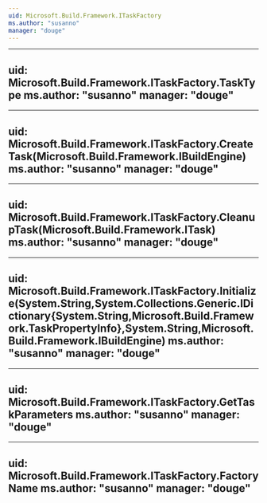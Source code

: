 ```yaml
---
uid: Microsoft.Build.Framework.ITaskFactory
ms.author: "susanno"
manager: "douge"
---
```


---
uid: Microsoft.Build.Framework.ITaskFactory.TaskType
ms.author: "susanno"
manager: "douge"
---

---
uid: Microsoft.Build.Framework.ITaskFactory.CreateTask(Microsoft.Build.Framework.IBuildEngine)
ms.author: "susanno"
manager: "douge"
---

---
uid: Microsoft.Build.Framework.ITaskFactory.CleanupTask(Microsoft.Build.Framework.ITask)
ms.author: "susanno"
manager: "douge"
---

---
uid: Microsoft.Build.Framework.ITaskFactory.Initialize(System.String,System.Collections.Generic.IDictionary{System.String,Microsoft.Build.Framework.TaskPropertyInfo},System.String,Microsoft.Build.Framework.IBuildEngine)
ms.author: "susanno"
manager: "douge"
---

---
uid: Microsoft.Build.Framework.ITaskFactory.GetTaskParameters
ms.author: "susanno"
manager: "douge"
---

---
uid: Microsoft.Build.Framework.ITaskFactory.FactoryName
ms.author: "susanno"
manager: "douge"
---
